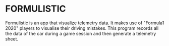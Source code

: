 # FORMULISTIC

Formulistic is an app that visualize telemetry data. It makes use of "Formula1 2020" players to visualise their driving mistakes. This program records all the data of the car during a game session and then generate a telemetry sheet. 

